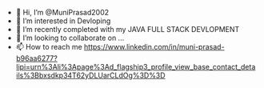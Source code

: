 - 👋 Hi, I’m @MuniPrasad2002
- 👀 I’m interested in Devloping
- 🌱 I’m recently completed with my JAVA FULL STACK DEVLOPMENT
- 💞️ I’m looking to collaborate on ...
- 📫 How to reach me https://www.linkedin.com/in/muni-prasad-b96aa6277?lipi=urn%3Ali%3Apage%3Ad_flagship3_profile_view_base_contact_details%3Bbxsdkp34T62yDLUarCLdOg%3D%3D

<!---
MuniPrasad2002/MuniPrasad2002 is a ✨ special ✨ repository because its `README.md` (this file) appears on your GitHub profile.
You can click the Preview link to take a look at your changes.
--->
